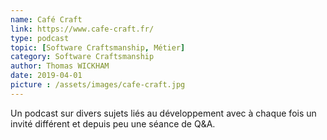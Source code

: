 ```yaml
---
name: Café Craft
link: https://www.cafe-craft.fr/
type: podcast
topic: [Software Craftsmanship, Métier]
category: Software Craftsmanship
author: Thomas WICKHAM
date: 2019-04-01
picture : /assets/images/cafe-craft.jpg
---
```

Un podcast sur divers sujets liés au développement avec à chaque fois un invité différent et depuis peu une séance de Q&A.
